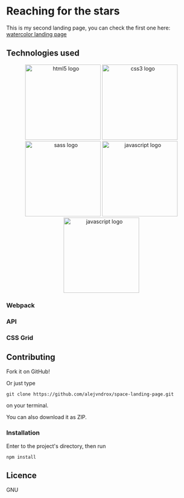 # Reaching for the stars
This is my second landing page, you can check the first one here: [watercolor landing page](https://github.com/alejvndrox/landing-page-watercolor)

## Technologies used
<div align="center">
<img src="https://upload.wikimedia.org/wikipedia/commons/6/61/HTML5_logo_and_wordmark.svg" width="auto" height="200px" alt="html5 logo" />
<img src="https://upload.wikimedia.org/wikipedia/commons/3/3d/CSS.3.svg" width="auto" height="200px" alt="css3 logo" />
<img src="https://upload.wikimedia.org/wikipedia/commons/9/96/Sass_Logo_Color.svg" width="auto" height="200px" alt="sass logo" />
<img src="https://upload.wikimedia.org/wikipedia/commons/9/99/Unofficial_JavaScript_logo_2.svg" width="auto" height="200px" alt="javascript logo" />
<img src="https://travis-ci.com/images/logos/TravisCI-Mascot-1.png" width="auto" height="200px" alt="javascript logo" />
</div>

### Webpack


### API

### CSS Grid

## Contributing

Fork it on GitHub!

Or just type
```
git clone https://github.com/alejvndrox/space-landing-page.git
```
on your terminal.

You can also download it as ZIP.

### Installation

Enter to the project's directory, then run
```
npm install
```

## Licence
GNU
